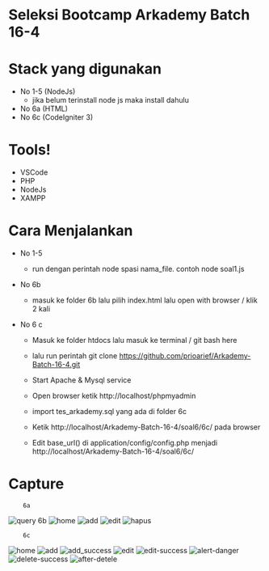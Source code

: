 # Seleksi Bootcamp Arkademy Batch 16-4




# Stack yang digunakan

  - No 1-5 (NodeJs)
    - jika belum terinstall node js maka install dahulu
  - No 6a (HTML)
  - No 6c (CodeIgniter 3)

# Tools!

  - VSCode
  - PHP
  - NodeJs
  - XAMPP
  
# Cara Menjalankan

  - No 1-5
    - run dengan perintah node spasi nama_file. contoh node soal1.js
  - No 6b
    - masuk ke folder 6b lalu pilih index.html lalu open with browser / klik 2 kali

  - No 6 c
    - Masuk ke folder htdocs lalu masuk ke terminal / git bash here
    - lalu run perintah git clone https://github.com/prioarief/Arkademy-Batch-16-4.git
    
    - Start Apache & Mysql service
    - Open browser ketik http://localhost/phpmyadmin
    - import tes_arkademy.sql yang ada di folder 6c
    - Ketik http://localhost/Arkademy-Batch-16-4/soal6/6c/ pada browser
    - Edit base_url() di application/config/config.php menjadi http://localhost/Arkademy-Batch-16-4/soal6/6c/
 

# Capture
        6a
   
![query](https://user-images.githubusercontent.com/49262552/81472646-aea85700-9223-11ea-8ab0-c1d606cb2e0d.png)
        6b
![home](https://user-images.githubusercontent.com/49262552/81472697-01820e80-9224-11ea-98ae-3842050a2e1d.png)
![add](https://user-images.githubusercontent.com/49262552/81472700-034bd200-9224-11ea-830c-d0ba9f172d63.png)
![edit](https://user-images.githubusercontent.com/49262552/81472703-047cff00-9224-11ea-95ac-137b0efe42ff.png)
![hapus](https://user-images.githubusercontent.com/49262552/81472704-05159580-9224-11ea-9d60-fe299d8a07bc.png)

        6c
![home](https://user-images.githubusercontent.com/49262552/81472783-50c83f00-9224-11ea-9023-0aa1cbb8c115.png)
![add](https://user-images.githubusercontent.com/49262552/81472784-51f96c00-9224-11ea-9da7-7a12e8ac65c8.png)
![add_success](https://user-images.githubusercontent.com/49262552/81472786-52920280-9224-11ea-9e1c-7cf5f489314a.png)
![edit](https://user-images.githubusercontent.com/49262552/81472779-4e65e500-9224-11ea-8eae-97d7a6a661b4.png)
![edit-success](https://user-images.githubusercontent.com/49262552/81472780-4f971200-9224-11ea-8cb5-c30708b4fd55.png)
![alert-danger](https://user-images.githubusercontent.com/49262552/81472761-4c9c2180-9224-11ea-9a12-ca118edc5ebf.png)
![delete-success](https://user-images.githubusercontent.com/49262552/81472773-4dcd4e80-9224-11ea-9e82-e219537bde19.png)
![after-detele](https://user-images.githubusercontent.com/49262552/81472757-4b6af480-9224-11ea-8b22-93a4d0f3c793.png)





